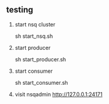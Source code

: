 ## testing

1. start nsq cluster

    sh start_nsq.sh

2. start producer

    sh start_producer.sh

3. start consumer

    sh start_consumer.sh

4. visit nsqadmin http://127.0.0.1:24171

